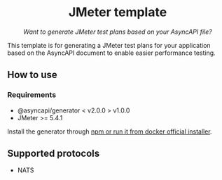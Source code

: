 <h1 align="center">JMeter template</h1>
<p align="center">
  <em>Want to generate JMeter test plans based on your AsyncAPI file?</em>
</p>

This template is for generating a JMeter test plans for your application based on the AsyncAPI document to enable easier performance testing.

## How to use


### Requirements
* @asyncapi/generator < v2.0.0 > v1.0.0
* JMeter >= 5.4.1

Install the generator through [npm or run it from docker official installer](https://github.com/asyncapi/generator#install).


## Supported protocols

- NATS